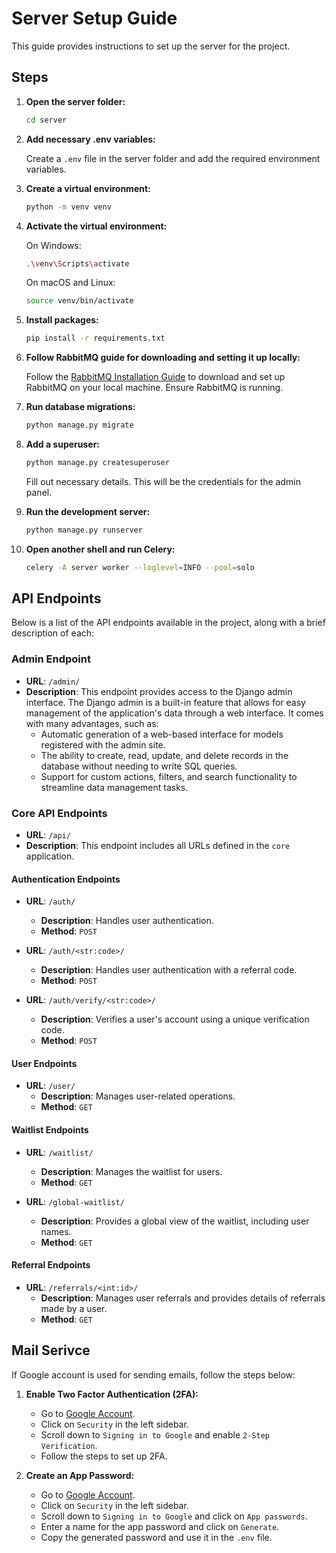 # Server Setup Guide

This guide provides instructions to set up the server for the project.

## Steps

1. **Open the server folder:**

    ```sh
    cd server
    ```

2. **Add necessary .env variables:**

    Create a `.env` file in the server folder and add the required environment variables.

3. **Create a virtual environment:**

    ```sh
    python -m venv venv
    ```

4. **Activate the virtual environment:**

    On Windows:

    ```sh
    .\venv\Scripts\activate
    ```

    On macOS and Linux:

    ```sh
    source venv/bin/activate
    ```

5. **Install packages:**

    ```sh
    pip install -r requirements.txt
    ```

6. **Follow RabbitMQ guide for downloading and setting it up locally:**

    Follow the [RabbitMQ Installation Guide](https://www.rabbitmq.com/download.html) to download and set up RabbitMQ on your local machine. Ensure RabbitMQ is running.

7. **Run database migrations:**

    ```sh
    python manage.py migrate
    ```

8. **Add a superuser:**

    ```sh
    python manage.py createsuperuser
    ```

    Fill out necessary details. This will be the credentials for the admin panel.

9. **Run the development server:**

    ```sh
    python manage.py runserver
    ```

10. **Open another shell and run Celery:**

    ```sh
    celery -A server worker --loglevel=INFO --pool=solo
    ```

## API Endpoints

Below is a list of the API endpoints available in the project, along with a brief description of each:

### Admin Endpoint

-   **URL**: `/admin/`
-   **Description**: This endpoint provides access to the Django admin interface. The Django admin is a built-in feature that allows for easy management of the application's data through a web interface. It comes with many advantages, such as:
    -   Automatic generation of a web-based interface for models registered with the admin site.
    -   The ability to create, read, update, and delete records in the database without needing to write SQL queries.
    -   Support for custom actions, filters, and search functionality to streamline data management tasks.

### Core API Endpoints

-   **URL**: `/api/`
-   **Description**: This endpoint includes all URLs defined in the `core` application.

#### Authentication Endpoints

-   **URL**: `/auth/`

    -   **Description**: Handles user authentication.
    -   **Method**: `POST`

-   **URL**: `/auth/<str:code>/`

    -   **Description**: Handles user authentication with a referral code.
    -   **Method**: `POST`

-   **URL**: `/auth/verify/<str:code>/`
    -   **Description**: Verifies a user's account using a unique verification code.
    -   **Method**: `POST`

#### User Endpoints

-   **URL**: `/user/`
    -   **Description**: Manages user-related operations.
    -   **Method**: `GET`

#### Waitlist Endpoints

-   **URL**: `/waitlist/`

    -   **Description**: Manages the waitlist for users.
    -   **Method**: `GET`

-   **URL**: `/global-waitlist/`
    -   **Description**: Provides a global view of the waitlist, including user names.
    -   **Method**: `GET`

#### Referral Endpoints

-   **URL**: `/referrals/<int:id>/`
    -   **Description**: Manages user referrals and provides details of referrals made by a user.
    -   **Method**: `GET`

## Mail Serivce

If Google account is used for sending emails, follow the steps below:

1. **Enable Two Factor Authentication (2FA):**

    - Go to [Google Account](https://myaccount.google.com/).
    - Click on `Security` in the left sidebar.
    - Scroll down to `Signing in to Google` and enable `2-Step Verification`.
    - Follow the steps to set up 2FA.

2. **Create an App Password:**

    - Go to [Google Account](https://myaccount.google.com/).
    - Click on `Security` in the left sidebar.
    - Scroll down to `Signing in to Google` and click on `App passwords`.
    - Enter a name for the app password and click on `Generate`.
    - Copy the generated password and use it in the `.env` file.
